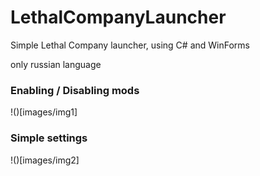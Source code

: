 # LethalCompanyLauncher

Simple Lethal Company launcher, using C# and WinForms

only russian language

### Enabling / Disabling mods
!()[images/img1]

### Simple settings
!()[images/img2]

